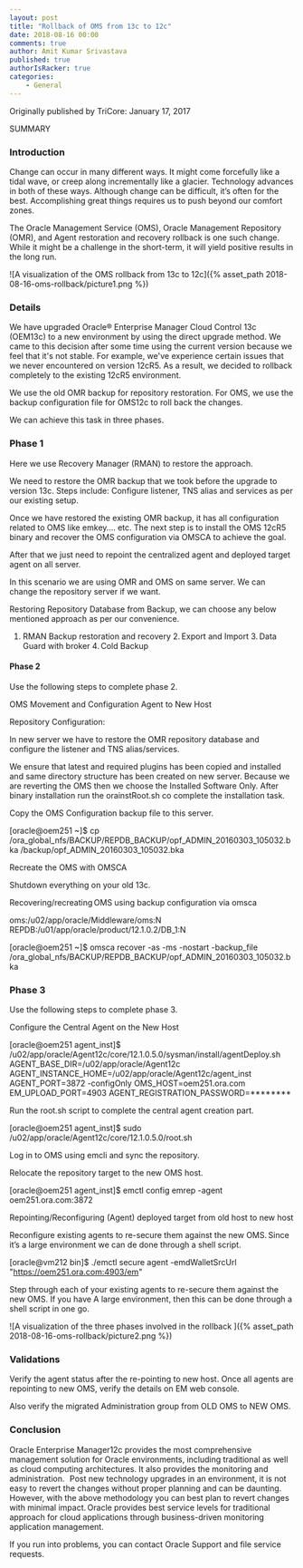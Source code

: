 ```yaml
---
layout: post
title: "Rollback of OMS from 13c to 12c"
date: 2018-08-16 00:00
comments: true
author: Amit Kumar Srivastava
published: true
authorIsRacker: true
categories:
    - General
---
```


Originally published by TriCore: January 17, 2017

SUMMARY  

<!-- more -->

### Introduction

Change can occur in many different ways. It might come forcefully like a tidal
wave, or creep along incrementally like a glacier. Technology advances in both
of these ways. Although change can be difficult, it’s often for the best.
Accomplishing great things requires us to push beyond our comfort zones.

The Oracle Management Service (OMS), Oracle Management Repository (OMR), and
Agent restoration and recovery rollback is one such change. While it might be
a challenge in the short-term, it will yield positive results in the long
run.  

![A visualization of the OMS rollback from 13c
to 12c]({% asset_path 2018-08-16-oms-rollback/picture1.png %})

### Details  

We have upgraded Oracle&reg; Enterprise Manager Cloud Control 13c (OEM13c) to a new environment by using the direct upgrade method. We came to this decision after some time using the current version because we feel that it's not stable. For example, we've experience certain issues that we never encountered on version 12cR5. As a result, we decided to rollback completely to the existing 12cR5 environment.

We use the old OMR backup for repository restoration. For OMS, we use the
backup configuration file for OMS12c to roll back the changes.

We can achieve this task in three phases.

### Phase 1

Here we use Recovery Manager (RMAN) to restore the approach.

We need to restore the OMR backup that we took before the upgrade to version 13c. Steps include: Configure listener, TNS alias and services as per our existing setup.

Once we have restored the existing OMR backup, it has all configuration related to OMS like emkey…. etc.  The next step is to install the OMS 12cR5 binary and recover the OMS configuration via OMSCA to achieve the goal.

After that we just need to repoint the centralized agent and deployed target agent on all server.

In this scenario we are using OMR and OMS on same server. We can change the repository server if we want.

Restoring Repository Database from Backup, we can choose any below mentioned approach as per our convenience.

1. RMAN Backup restoration and recovery
2. Export and Import
3. Data Guard with broker
4. Cold Backup

#### Phase 2

Use the following steps to complete phase 2.

OMS Movement and Configuration Agent to New Host

Repository Configuration:

In new server we have to restore the OMR repository database and configure the listener and TNS alias/services.

We ensure that latest and required plugins has been copied and installed and same directory structure has been created on new server. Because we are reverting the OMS then we choose the Installed Software Only. After binary installation run the orainstRoot.sh co complete the installation task.  

Copy the OMS Configuration backup file to this server.

[oracle@oem251 ~]$ cp /ora_global_nfs/BACKUP/REPDB_BACKUP/opf_ADMIN_20160303_105032.bka /backup/opf_ADMIN_20160303_105032.bka  

Recreate the OMS with OMSCA

Shutdown everything on your old 13c.

Recovering/recreating OMS using backup configuration via omsca  

oms:/u02/app/oracle/Middleware/oms:N
REPDB:/u01/app/oracle/product/12.1.0.2/DB_1:N

[oracle@oem251 ~]$ omsca recover -as -ms -nostart -backup_file /ora_global_nfs/BACKUP/REPDB_BACKUP/opf_ADMIN_20160303_105032.bka

### Phase 3

Use the following steps to complete phase 3.

Configure the Central Agent on the New Host  

[oracle@oem251 agent_inst]$ /u02/app/oracle/Agent12c/core/12.1.0.5.0/sysman/install/agentDeploy.sh
AGENT_BASE_DIR=/u02/app/oracle/Agent12c AGENT_INSTANCE_HOME=/u02/app/oracle/Agent12c/agent_inst AGENT_PORT=3872 -configOnly OMS_HOST=oem251.ora.com EM_UPLOAD_PORT=4903 AGENT_REGISTRATION_PASSWORD=********


Run the root.sh script to complete the central agent creation part.


[oracle@oem251 agent_inst]$ sudo /u02/app/oracle/Agent12c/core/12.1.0.5.0/root.sh

Log in to OMS using emcli and sync the repository.

Relocate the repository target to the new OMS host.

[oracle@oem251 agent_inst]$ emctl config emrep -agent oem251.ora.com:3872



Repointing/Reconfiguring (Agent) deployed target from old host to new host

Reconfigure existing agents to re-secure them against the new OMS. Since it’s a large environment we can de done through a shell script.


[oracle@vm212 bin]$ ./emctl secure agent -emdWalletSrcUrl "https://oem251.ora.com:4903/em"

Step through each of your existing agents to re-secure them against the new OMS. If you have A large environment, then this can be done through a  shell script in one go.

![A visualization of the three phases involved in the
rollback ]({% asset_path 2018-08-16-oms-rollback/picture2.png %})

### Validations

Verify the agent status after the re-pointing to new host. Once all agents are repointing to new OMS, verify the details on EM web console.

Also verify the migrated Administration group from OLD OMS to NEW OMS.

### Conclusion  

Oracle Enterprise Manager12c provides the most comprehensive management solution for Oracle environments, including traditional as well as cloud computing architectures. It also provides the monitoring and administration.  
Post new technology upgrades in an environment, it is not easy to revert the changes without proper planning and can be daunting. However, with the above methodology you can best plan to revert changes with minimal impact. Oracle provides best service levels for traditional approach for cloud applications through business-driven monitoring application management.  

If you run into problems, you can contact Oracle Support and file service requests.    
